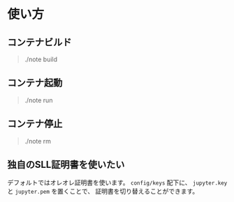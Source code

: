 # 使い方

## コンテナビルド
> ./note build

## コンテナ起動
> ./note run

## コンテナ停止
> ./note rm

## 独自のSLL証明書を使いたい
デフォルトではオレオレ証明書を使います。
`config/keys` 配下に、 `jupyter.key` と `jupyter.pem` を置くことで、
証明書を切り替えることができます。